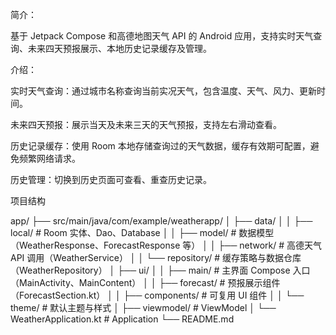 简介：

基于 Jetpack Compose 和高德地图天气 API 的 Android 应用，支持实时天气查询、未来四天预报展示、本地历史记录缓存及管理。


介绍：

实时天气查询：通过城市名称查询当前实况天气，包含温度、天气、风力、更新时间。

未来四天预报：展示当天及未来三天的天气预报，支持左右滑动查看。

历史记录缓存：使用 Room 本地存储查询过的天气数据，缓存有效期可配置，避免频繁网络请求。

历史管理：切换到历史页面可查看、重查历史记录。




项目结构

app/
├── src/main/java/com/example/weatherapp/
│   ├── data/
│   │   ├── local/              # Room 实体、Dao、Database
│   │   ├── model/              # 数据模型（WeatherResponse、ForecastResponse 等）
│   │   ├── network/            # 高德天气 API 调用（WeatherService）
│   │   └── repository/         # 缓存策略与数据仓库（WeatherRepository）
│   ├── ui/
│   │   ├── main/               # 主界面 Compose 入口（MainActivity、MainContent）
│   │   ├── forecast/           # 预报展示组件（ForecastSection.kt）
│   │   ├── components/         # 可复用 UI 组件
│   │   └── theme/              # 默认主题与样式
│   ├── viewmodel/              # ViewModel
│   └── WeatherApplication.kt   # Application
└── README.md
